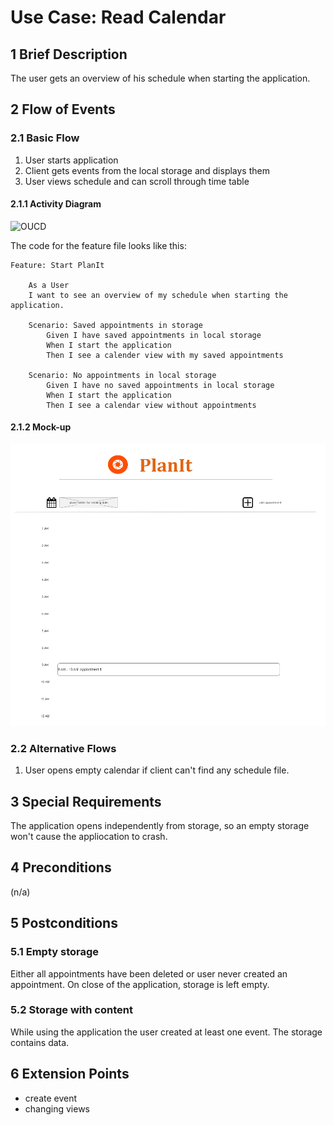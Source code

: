 # Use Case: Read Calendar
## 1 Brief Description

The user gets an overview of his schedule when starting the application.

## 2 Flow of Events

### 2.1 Basic Flow

  1. User starts application
  2. Client gets events from the local storage and displays them
  3. User views schedule and can scroll through time table
  
#### 2.1.1 Activity Diagram

![OUCD] 

The code for the feature file looks like this:

```feature 
Feature: Start PlanIt

    As a User
    I want to see an overview of my schedule when starting the application.

    Scenario: Saved appointments in storage
        Given I have saved appointments in local storage
        When I start the application
        Then I see a calender view with my saved appointments

    Scenario: No appointments in local storage
        Given I have no saved appointments in local storage
        When I start the application 
        Then I see a calendar view without appointments
```

#### 2.1.2 Mock-up 

![OUCA]

### 2.2 Alternative Flows
  1. User opens empty calendar if client can't find any schedule file.

## 3 Special Requirements

The application opens independently from storage, so an empty storage won't cause the appliocation to crash.

## 4 Preconditions

(n/a)

## 5 Postconditions

### 5.1 Empty storage

Either all appointments have been deleted or user never created an appointment. On close of the application, storage is left empty.

### 5.2 Storage with content

While using the application the user created at least one event. The storage contains data.

## 6 Extension Points

* create event
* changing views

<!-- Picture-Link definitions: -->
[OUCD]: https://github.com/PatrickFreyy/PlanIt/blob/main/docs/Usecases/uc1-ActivityDiagram-png
[OUCA]: https://github.com/PatrickFreyy/PlanIt/blob/main/docs/Usecases/wireframe-dayview.png
